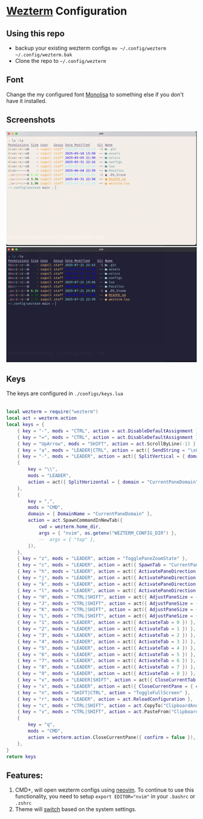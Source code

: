 # [Wezterm](https://wezfurlong.org/wezterm/index.html) Configuration

## Using this repo

- backup your existing wezterm configs `mv ~/.config/wezterm ~/.config/wezterm.bak`
- Clone the repo to `~/.config/wezterm`

## Font
 Change the my configured font [Monolisa](https://github.com/sageil/wezterm/blob/8c3880f5de9bec2291bf20d083e7ce5569cc78fe/wezterm.lua#L33) to something else if you don't have it installed.

## Screenshots

![light](assets/wezterm-light.png)
![dark](assets/wezterm-dark.png)
## Keys

The keys are configured in `./configs/keys.lua`

```lua

local wezterm = require("wezterm")
local act = wezterm.action
local keys = {
	{ key = "-", mods = "CTRL", action = act.DisableDefaultAssignment },
	{ key = "=", mods = "CTRL", action = act.DisableDefaultAssignment },
	{ key = "UpArrow", mods = "SHIFT", action = act.ScrollByLine(-1) },
	{ key = "a", mods = "LEADER|CTRL", action = act({ SendString = "\x01" }) },
	{ key = "-", mods = "LEADER", action = act({ SplitVertical = { domain = "CurrentPaneDomain" } }) },
	{
		key = "\\",
		mods = "LEADER",
		action = act({ SplitHorizontal = { domain = "CurrentPaneDomain" } }),
	},
	{
		key = ",",
		mods = "CMD",
		domain = { DomainName = "CurrentPaneDomain" },
		action = act.SpawnCommandInNewTab({
			cwd = wezterm.home_dir,
			args = { "nvim", os.getenv("WEZTERM_CONFIG_DIR") },
			--	args = { "top" },
		}),
	},
	{ key = "z", mods = "LEADER", action = "TogglePaneZoomState" },
	{ key = "c", mods = "LEADER", action = act({ SpawnTab = "CurrentPaneDomain" }) },
	{ key = "h", mods = "LEADER", action = act({ ActivatePaneDirection = "Left" }) },
	{ key = "j", mods = "LEADER", action = act({ ActivatePaneDirection = "Down" }) },
	{ key = "k", mods = "LEADER", action = act({ ActivatePaneDirection = "Up" }) },
	{ key = "l", mods = "LEADER", action = act({ ActivatePaneDirection = "Right" }) },
	{ key = "H", mods = "CTRL|SHIFT", action = act({ AdjustPaneSize = { "Left", 5 } }) },
	{ key = "J", mods = "CTRL|SHIFT", action = act({ AdjustPaneSize = { "Down", 5 } }) },
	{ key = "K", mods = "CTRL|SHIFT", action = act({ AdjustPaneSize = { "Up", 5 } }) },
	{ key = "L", mods = "CTRL|SHIFT", action = act({ AdjustPaneSize = { "Right", 5 } }) },
	{ key = "1", mods = "LEADER", action = act({ ActivateTab = 0 }) },
	{ key = "2", mods = "LEADER", action = act({ ActivateTab = 1 }) },
	{ key = "3", mods = "LEADER", action = act({ ActivateTab = 2 }) },
	{ key = "4", mods = "LEADER", action = act({ ActivateTab = 3 }) },
	{ key = "5", mods = "LEADER", action = act({ ActivateTab = 4 }) },
	{ key = "6", mods = "LEADER", action = act({ ActivateTab = 5 }) },
	{ key = "7", mods = "LEADER", action = act({ ActivateTab = 6 }) },
	{ key = "8", mods = "LEADER", action = act({ ActivateTab = 7 }) },
	{ key = "9", mods = "LEADER", action = act({ ActivateTab = 8 }) },
	{ key = "x", mods = "LEADER|SHIFT", action = act({ CloseCurrentTab = { confirm = false } }) },
	{ key = "x", mods = "LEADER", action = act({ CloseCurrentPane = { confirm = false } }) },
	{ key = "n", mods = "SHIFT|CTRL", action = "ToggleFullScreen" },
	{ key = "r", mods = "LEADER", action = act.ReloadConfiguration },
	{ key = "c", mods = "CTRL|SHIFT", action = act.CopyTo("ClipboardAndPrimarySelection") },
	{ key = "v", mods = "CTRL|SHIFT", action = act.PasteFrom("Clipboard") },
	{
		key = "q",
		mods = "CMD",
		action = wezterm.action.CloseCurrentPane({ confirm = false }),
	},
}
return keys
```
## Features:

1. CMD+, will open wezterm configs using [neovim](https://github.com/sageil/wezterm/blob/bc3babf6ba92e11b194cde1a73fe8f5d5fd5e42d/configs/keys.lua#L20). To continue to use this functionality, you need to setup `export EDITOR="nvim"` in your `.bashrc` or `.zshrc`
2. Theme will [switch](https://github.com/sageil/wezterm/blob/bc3babf6ba92e11b194cde1a73fe8f5d5fd5e42d/wezterm.lua#L69) based on the system settings.
